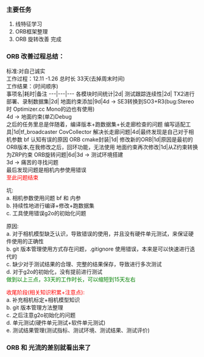 <!--
 * @Author: Liu Weilong
 * @Date: 2021-01-26 07:49:42
 * @LastEditors: Liu Weilong 
 * @LastEditTime: 2021-01-29 16:42:35
 * @Description: 
-->
### 主要任务
1. 线特征学习
2. ORB框架整理
3. ORB 旋转改善 完成
   




### ORB 改善过程总结：<br>
标准:对自己诚实<br>
工作过程：12.11 -1.26 总时长 33天(去掉周末时间)<br>
工作结果：(时间顺序)<br>
事项名|耗时|备注
---|---|---
各模块时间统计|2d|
测试跟踪连续性|2d|
TX2进行部署、录制数据集|2d|
地面约束添加|9d|4d -> SE3转换到SO3+R3(bug:Stereo时 Optimizer.cc Mono的边也有使用)<br>4d -> 地面约束(单Z)Debug<br> 之后的任务里总是伴随着，编译版本+跑数据集+长走廊检查的问题
编写适配工具|1d|tf_broadcaster CovCollector
解决长走廊问题|4d|最终发现是自己对于相机参数 bf 认知有误的原因
ORB cmake封装|1d|
修改新的ORB|1d|原因是最初的ORB版本,在我修改之后，回环功能，无法使用
地面约束再次修改|1d|从Z约束转换为ZRP约束
ORB旋转问题|6d|3d -> 测试环境搭建<br> 3d -> 痛苦的寻找问题<br>最后发现问题是相机内参使用错误<br><font color="Red">至此问题结束</font>

坑:<br>
a. 相机参数使用问题 bf 和 内参<br>
b. 持续性地进行编译+修改+跑数据集<br>
c. 工具使用错误g2o的初始化问题<br>

原因:<br>
a. 对于相机模型缺乏认识，导致错误的使用，并且没有硬件单元测试，来保证硬件使用的正确性<br>
b. git 版本管理使用方式存在问题，.gitignore 使用错误，本来是可以快速进行迭代的<br>
c. 缺少对于测试结果的合理、完整的结果保存，导致进行多次测试<br>
d. 对于g2o的初始化，没有提前进行测试<br>
<font color="Green">做到以上三点，33天的工作时长，可以缩短到15天左右</font>

<font color="Red">收尾阶段(相关知识积累+注意点):</font><br>
a. 补充相机标定+相机模型知识<br>
b. git 版本管理方法整理<br>
c. 之后注意g2o初始化的问题<br>
d. 单元测试(硬件单元测试+软件单元测试)<br>
e. 测试结果管理(测试指标、测试环境、测试结果、测试评价)<br>

### ORB 和 光流的差别就看出来了